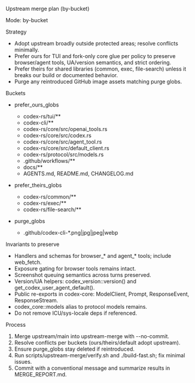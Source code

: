 Upstream merge plan (by-bucket)

Mode: by-bucket

Strategy
- Adopt upstream broadly outside protected areas; resolve conflicts minimally.
- Prefer ours for TUI and fork-only core glue per policy to preserve browser/agent tools, UA/version semantics, and strict ordering.
- Prefer theirs for shared libraries (common, exec, file-search) unless it breaks our build or documented behavior.
- Purge any reintroduced GitHub image assets matching purge globs.

Buckets
- prefer_ours_globs
  - codex-rs/tui/**
  - codex-cli/**
  - codex-rs/core/src/openai_tools.rs
  - codex-rs/core/src/codex.rs
  - codex-rs/core/src/agent_tool.rs
  - codex-rs/core/src/default_client.rs
  - codex-rs/protocol/src/models.rs
  - .github/workflows/**
  - docs/**
  - AGENTS.md, README.md, CHANGELOG.md

- prefer_theirs_globs
  - codex-rs/common/**
  - codex-rs/exec/**
  - codex-rs/file-search/**

- purge_globs
  - .github/codex-cli-*.png|jpg|jpeg|webp

Invariants to preserve
- Handlers and schemas for browser_* and agent_* tools; include web_fetch.
- Exposure gating for browser tools remains intact.
- Screenshot queuing semantics across turns preserved.
- Version/UA helpers: codex_version::version() and get_codex_user_agent_default().
- Public re-exports in codex-core: ModelClient, Prompt, ResponseEvent, ResponseStream.
- codex_core::models alias to protocol models remains.
- Do not remove ICU/sys-locale deps if referenced.

Process
1) Merge upstream/main into upstream-merge with --no-commit.
2) Resolve conflicts per buckets (ours/theirs/default adopt upstream).
3) Ensure purge_globs stay deleted if reintroduced.
4) Run scripts/upstream-merge/verify.sh and ./build-fast.sh; fix minimal issues.
5) Commit with a conventional message and summarize results in MERGE_REPORT.md.

